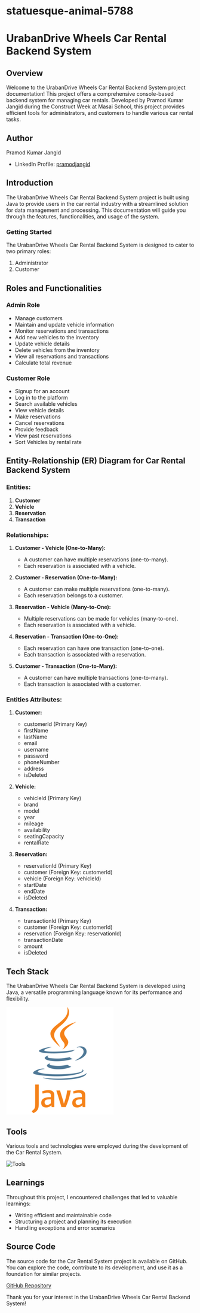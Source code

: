 # statuesque-animal-5788

# UrabanDrive Wheels Car Rental Backend System

## Overview

Welcome to the UrabanDrive Wheels Car Rental Backend System project documentation! This project offers a comprehensive console-based backend system for managing car rentals. Developed by Pramod Kumar Jangid during the Construct Week at Masai School, this project provides efficient tools for administrators, and customers to handle various car rental tasks.

## Author

Pramod Kumar Jangid
- LinkedIn Profile: [pramodjangid](https://www.linkedin.com/in/pramodjangid)

## Introduction

The UrabanDrive Wheels Car Rental Backend System project is built using Java to provide users in the car rental industry with a streamlined solution for data management and processing. This documentation will guide you through the features, functionalities, and usage of the system.

### Getting Started

The UrabanDrive Wheels Car Rental Backend System is designed to cater to two primary roles:

1. Administrator
2. Customer

## Roles and Functionalities

### Admin Role

- Manage customers
- Maintain and update vehicle information
- Monitor reservations and transactions
- Add new vehicles to the inventory
- Update vehicle details
- Delete vehicles from the inventory
- View all reservations and transactions
- Calculate total revenue

### Customer Role

- Signup for an account
- Log in to the platform
- Search available vehicles
- View vehicle details
- Make reservations
- Cancel reservations
- Provide feedback
- View past reservations
- Sort Vehicles by rental rate



## Entity-Relationship (ER) Diagram for Car Rental Backend System

### Entities:
1. **Customer**
2. **Vehicle**
3. **Reservation**
4. **Transaction**

### Relationships:

1. **Customer - Vehicle (One-to-Many):**
   - A customer can have multiple reservations (one-to-many).
   - Each reservation is associated with a vehicle.

2. **Customer - Reservation (One-to-Many):**
   - A customer can make multiple reservations (one-to-many).
   - Each reservation belongs to a customer.

3. **Reservation - Vehicle (Many-to-One):**
   - Multiple reservations can be made for vehicles (many-to-one).
   - Each reservation is associated with a vehicle.

4. **Reservation - Transaction (One-to-One):**
   - Each reservation can have one transaction (one-to-one).
   - Each transaction is associated with a reservation.

5. **Customer - Transaction (One-to-Many):**
   - A customer can have multiple transactions (one-to-many).
   - Each transaction is associated with a customer.

### Entities Attributes:

1. **Customer:**
   - customerId (Primary Key)
   - firstName
   - lastName
   - email
   - username
   - password
   - phoneNumber
   - address
   - isDeleted

2. **Vehicle:**
   - vehicleId (Primary Key)
   - brand
   - model
   - year
   - mileage
   - availability
   - seatingCapacity
   - rentalRate

3. **Reservation:**
   - reservationId (Primary Key)
   - customer (Foreign Key: customerId)
   - vehicle (Foreign Key: vehicleId)
   - startDate
   - endDate
   - isDeleted

4. **Transaction:**
   - transactionId (Primary Key)
   - customer (Foreign Key: customerId)
   - reservation (Foreign Key: reservationId)
   - transactionDate
   - amount
   - isDeleted



## Tech Stack

The UrabanDrive Wheels Car Rental Backend System is developed using Java, a versatile programming language known for its performance and flexibility.


![Java Logo](https://raw.githubusercontent.com/github/explore/5b3600551e122a3277c2c5368af2ad5725ffa9a1/topics/java/java.png)

## Tools

Various tools and technologies were employed during the development of the Car Rental System.


![Tools](https://encrypted-tbn0.gstatic.com/images?q=tbn:ANd9GcRlfELtjrat8Rdge4RUNtjh7Nt6_vO4TEZoE83FmDf-&s)


## Learnings


Throughout this project, I encountered challenges that led to valuable learnings:

- Writing efficient and maintainable code
- Structuring a project and planning its execution
- Handling exceptions and error scenarios


## Source Code


The source code for the Car Rental System project is available on GitHub. You can explore the code, contribute to its development, and use it as a foundation for similar projects.

[GitHub Repository](https://github.com/pramodjangid/statuesque-animal-5788)

Thank you for your interest in the UrabanDrive Wheels Car Rental Backend System!










